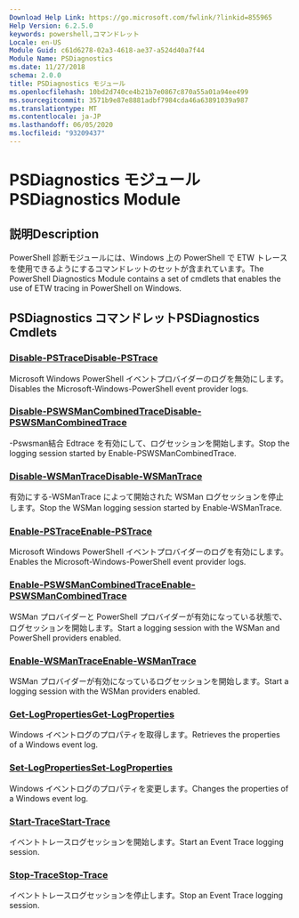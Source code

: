 ```yaml
---
Download Help Link: https://go.microsoft.com/fwlink/?linkid=855965
Help Version: 6.2.5.0
keywords: powershell,コマンドレット
Locale: en-US
Module Guid: c61d6278-02a3-4618-ae37-a524d40a7f44
Module Name: PSDiagnostics
ms.date: 11/27/2018
schema: 2.0.0
title: PSDiagnostics モジュール
ms.openlocfilehash: 10bd2d740ce4b21b7e0867c870a55a01a94ee499
ms.sourcegitcommit: 3571b9e87e8881adbf7984cda46a63891039a987
ms.translationtype: MT
ms.contentlocale: ja-JP
ms.lasthandoff: 06/05/2020
ms.locfileid: "93209437"
---
```

# <span data-ttu-id="6b415-103">PSDiagnostics モジュール</span><span class="sxs-lookup"><span data-stu-id="6b415-103">PSDiagnostics Module</span></span>

## <span data-ttu-id="6b415-104">説明</span><span class="sxs-lookup"><span data-stu-id="6b415-104">Description</span></span>

<span data-ttu-id="6b415-105">PowerShell 診断モジュールには、Windows 上の PowerShell で ETW トレースを使用できるようにするコマンドレットのセットが含まれています。</span><span class="sxs-lookup"><span data-stu-id="6b415-105">The PowerShell Diagnostics Module contains a set of cmdlets that enables the use of ETW tracing in PowerShell on Windows.</span></span>

## <span data-ttu-id="6b415-106">PSDiagnostics コマンドレット</span><span class="sxs-lookup"><span data-stu-id="6b415-106">PSDiagnostics Cmdlets</span></span>

### [<span data-ttu-id="6b415-107">Disable-PSTrace</span><span class="sxs-lookup"><span data-stu-id="6b415-107">Disable-PSTrace</span></span>](Disable-PSTrace.md)
<span data-ttu-id="6b415-108">Microsoft Windows PowerShell イベントプロバイダーのログを無効にします。</span><span class="sxs-lookup"><span data-stu-id="6b415-108">Disables the Microsoft-Windows-PowerShell event provider logs.</span></span>

### [<span data-ttu-id="6b415-109">Disable-PSWSManCombinedTrace</span><span class="sxs-lookup"><span data-stu-id="6b415-109">Disable-PSWSManCombinedTrace</span></span>](Disable-PSWSManCombinedTrace.md)
<span data-ttu-id="6b415-110">-Pswsman結合 Edtrace を有効にして、ログセッションを開始します。</span><span class="sxs-lookup"><span data-stu-id="6b415-110">Stop the logging session started by Enable-PSWSManCombinedTrace.</span></span>

### [<span data-ttu-id="6b415-111">Disable-WSManTrace</span><span class="sxs-lookup"><span data-stu-id="6b415-111">Disable-WSManTrace</span></span>](Disable-WSManTrace.md)
<span data-ttu-id="6b415-112">有効にする-WSManTrace によって開始された WSMan ログセッションを停止します。</span><span class="sxs-lookup"><span data-stu-id="6b415-112">Stop the WSMan logging session started by Enable-WSManTrace.</span></span>

### [<span data-ttu-id="6b415-113">Enable-PSTrace</span><span class="sxs-lookup"><span data-stu-id="6b415-113">Enable-PSTrace</span></span>](Enable-PSTrace.md)
<span data-ttu-id="6b415-114">Microsoft Windows PowerShell イベントプロバイダーのログを有効にします。</span><span class="sxs-lookup"><span data-stu-id="6b415-114">Enables the Microsoft-Windows-PowerShell event provider logs.</span></span>

### [<span data-ttu-id="6b415-115">Enable-PSWSManCombinedTrace</span><span class="sxs-lookup"><span data-stu-id="6b415-115">Enable-PSWSManCombinedTrace</span></span>](Enable-PSWSManCombinedTrace.md)
<span data-ttu-id="6b415-116">WSMan プロバイダーと PowerShell プロバイダーが有効になっている状態で、ログセッションを開始します。</span><span class="sxs-lookup"><span data-stu-id="6b415-116">Start a logging session with the WSMan and PowerShell providers enabled.</span></span>

### [<span data-ttu-id="6b415-117">Enable-WSManTrace</span><span class="sxs-lookup"><span data-stu-id="6b415-117">Enable-WSManTrace</span></span>](Enable-WSManTrace.md)
<span data-ttu-id="6b415-118">WSMan プロバイダーが有効になっているログセッションを開始します。</span><span class="sxs-lookup"><span data-stu-id="6b415-118">Start a logging session with the WSMan providers enabled.</span></span>

### [<span data-ttu-id="6b415-119">Get-LogProperties</span><span class="sxs-lookup"><span data-stu-id="6b415-119">Get-LogProperties</span></span>](Get-LogProperties.md)
<span data-ttu-id="6b415-120">Windows イベントログのプロパティを取得します。</span><span class="sxs-lookup"><span data-stu-id="6b415-120">Retrieves the properties of a Windows event log.</span></span>

### [<span data-ttu-id="6b415-121">Set-LogProperties</span><span class="sxs-lookup"><span data-stu-id="6b415-121">Set-LogProperties</span></span>](Set-LogProperties.md)
<span data-ttu-id="6b415-122">Windows イベントログのプロパティを変更します。</span><span class="sxs-lookup"><span data-stu-id="6b415-122">Changes the properties of a Windows event log.</span></span>

### [<span data-ttu-id="6b415-123">Start-Trace</span><span class="sxs-lookup"><span data-stu-id="6b415-123">Start-Trace</span></span>](Start-Trace.md)
<span data-ttu-id="6b415-124">イベントトレースログセッションを開始します。</span><span class="sxs-lookup"><span data-stu-id="6b415-124">Start an Event Trace logging session.</span></span>

### [<span data-ttu-id="6b415-125">Stop-Trace</span><span class="sxs-lookup"><span data-stu-id="6b415-125">Stop-Trace</span></span>](Stop-Trace.md)
<span data-ttu-id="6b415-126">イベントトレースログセッションを停止します。</span><span class="sxs-lookup"><span data-stu-id="6b415-126">Stop an Event Trace logging session.</span></span>
